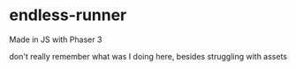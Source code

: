# endless-runner
Made in JS with Phaser 3

don't really remember what was I doing here, besides struggling with assets
